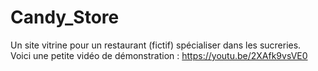 # Candy_Store
Un site vitrine pour un restaurant (fictif) spécialiser dans les sucreries.  
Voici une petite vidéo de démonstration : https://youtu.be/2XAfk9vsVE0
